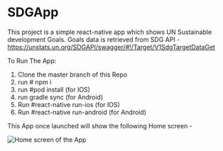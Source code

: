 # SDGApp
This project is a simple react-native app which shows UN Sustainable development Goals.
Goals data is retrieved from SDG API -
https://unstats.un.org/SDGAPI/swagger/#!/Target/V1SdgTargetDataGet

To Run The App:

1.  Clone the master branch of this Repo
2. run # npm i
3. run #pod install (for IOS)
4. run gradle sync (for Android)
5. Run #react-native run-ios (for IOS)
6. Run #react-native run-android (for Android)

This App once launched will show the following Home screen -

![Home screen of the App](C:\Users\USER\Downloads\SDG_App_Home.png)